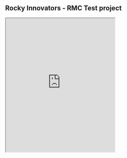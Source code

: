 ## Rocky Innovators - RMC Test project
<iframe
    allow="microphone;"
    width="350"
    height="430"
    src="https://console.dialogflow.com/api-client/demo/embedded/bcf1b973-0963-4d53-9665-388ed278c93c">
</iframe>

<script src="//code.tidio.co/semv06x3e9dlrvvasev9ggjmctxgvsyh.js" async></script>
